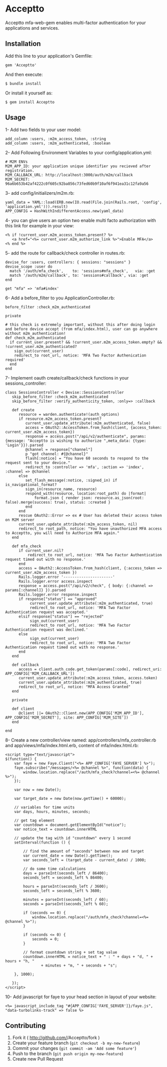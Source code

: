 # Acceptto

Acceptto mfa-web-gem enables multi-factor authentication for your applications and services.

## Installation

Add this line to your application's Gemfile:

    gem 'Acceptto'

And then execute:

    $ bundle install

Or install it yourself as:

    $ gem install Acceptto

## Usage

1- Add two fields to your user model:

    add_column :users, :m2m_access_token, :string
    add_column :users, :m2m_authenticated, :boolean

2- Add Following Environment Variables to your config/application.yml:

    # M2M ENVs
    M2M_APP_ID: your application unique identifier you recieved after registration.
    M2M_CALLBACK_URL: http://localhost:3000/auth/m2m/callback
    M2M_SECRET: 96a6b653b42af4222c0f605c92ba856c73fed60b9f10af6f941ea31c12fa9a56

3- add config/initializers/m2m.rb:

    yaml_data = YAML::load(ERB.new(IO.read(File.join(Rails.root, 'config', 'application.yml'))).result)
    APP_CONFIG = HashWithIndifferentAccess.new(yaml_data)

4- you can give users an option two enable multi facto authorization with this link for example in your view:

    <% if !current_user.m2m_access_token.present? %>
       <a href="<%= current_user.m2m_authorize_link %>">Enable MFA</a>
    <% end %>

5- add the route for callback/check controller in routes.rb:

    devise_for :users, controllers: { sessions: "sessions" }
    devise_scope :user do		
      match '/auth/mfa_check',    to: 'sessions#mfa_check',   via: :get
      match '/auth/m2m/callback', to: 'sessions#callback', via: :get
    end
      
    get "mfa" => 'mfa#index'

6- Add a before_filter to you ApplicationController.rb:

    before_filter :check_m2m_authenticated

    private

    # this check is extremely important, without this after doing login and before device accept (from mfa/index.html), user can go anywhere without m2m_authentication!
    def check_m2m_authenticated
      if current_user.present? && !current_user.m2m_access_token.empty? && !current_user.m2m_authenticated?
        sign_out(current_user)
        redirect_to root_url, notice: 'MFA Two Factor Authenication required'
      end
    end


7- Implement oauth create/callback/check functions in your sessions_controller:

    class SessionsController < Devise::SessionsController
       skip_before_filter :check_m2m_authenticated
       skip_before_filter :verify_authenticity_token, :only=> :callback
	   
       def create
          resource = warden.authenticate!(auth_options)
          if resource.m2m_access_token.present?
             current_user.update_attribute(:m2m_authenticated, false)
             access = OAuth2::AccessToken.from_hash(client, {access_token: current_user.m2m_access_token})
             response = access.post("/api/v2/authenticate", params: {message: "Acceptto is wishing to authorize ",meta_data: {type: 'Login'}}).parsed
             @channel = response["channel"]
             p "got channel: #{@channel}"
             flash[:notice] = "You have 60 seconds to respond to the request sent to your device."
             redirect_to :controller => 'mfa', :action => 'index', :channel => @channel
          else
             set_flash_message(:notice, :signed_in) if is_navigational_format?
             sign_in(resource_name, resource)
             respond_with(resource, location:root_path) do |format|
                 format.json { render json: resource.as_json(root: false).merge(success: true), status: :created }
             end
          end
          rescue OAuth2::Error => ex # User has deleted their access token on M2M server
          current_user.update_attribute(:m2m_access_token, nil)
          redirect_to root_path, notice: "You have unauthorized MFA access to Acceptto, you will need to Authorize MFA again."
       end
	   
       def mfa_check
          if current_user.nil?
              redirect_to root_url, notice: 'MFA Two Factor Authentication request timed out with no response.'
          end
          access = OAuth2::AccessToken.from_hash(client, {:access_token => current_user.m2m_access_token })
          Rails.logger.error '----------------------'
          Rails.logger.error access.inspect
          response = access.post("/api/v2/check", { body: {:channel => params[:channel]} }).parsed
          Rails.logger.error response.inspect
          if response["status"] == "approved"
               current_user.update_attribute(:m2m_authenticated, true)
               redirect_to root_url, notice: 'MFA Two Factor Authentication request was accepted.'
          elsif response["status"] == "rejected"
               sign_out(current_user)
               redirect_to root_url, notice: 'MFA Two Factor Authentication request was declined.'
          else
               sign_out(current_user)
               redirect_to root_url, notice: 'MFA Two Factor Authentication request timed out with no response.'
          end
       end
	   
       def callback
          access = client.auth_code.get_token(params[:code], redirect_uri: APP_CONFIG['M2M_CALLBACK_URL'])
          current_user.update_attribute(:m2m_access_token, access.token)
          current_user.update_attribute(:m2m_authenticated, true)
          redirect_to root_url, notice: "MFA Access Granted"
       end
	   
       private
	   
       def client
          @client ||= OAuth2::Client.new(APP_CONFIG['M2M_APP_ID'], APP_CONFIG['M2M_SECRET'], site: APP_CONFIG['M2M_SITE'])
       end
	   
    end

8- Create a new controller/view named: app/controllers/mfa_controller.rb and app/views/mfa/index.html.erb, content of mfa/index.html.rb:
	
	<script type="text/javascript">
    $(function() {
        var faye = new Faye.Client("<%= APP_CONFIG['FAYE_SERVER'] %>");
        faye.subscribe("/messages/<%= @channel %>", function(data) {
            window.location.replace("/auth/mfa_check?channel=<%= @channel %>");
        });

        var now = new Date();

        var target_date = new Date(now.getTime() + 60000);

        // variables for time units
        var days, hours, minutes, seconds;

        // get tag element
        var countdown = document.getElementById("notice");
        var notice_text = countdown.innerHTML

        // update the tag with id "countdown" every 1 second
        setInterval(function () {

            // find the amount of "seconds" between now and target
            var current_date = new Date().getTime();
            var seconds_left = (target_date - current_date) / 1000;

            // do some time calculations
            days = parseInt(seconds_left / 86400);
            seconds_left = seconds_left % 86400;

            hours = parseInt(seconds_left / 3600);
            seconds_left = seconds_left % 3600;

            minutes = parseInt(seconds_left / 60);
            seconds = parseInt(seconds_left % 60);

            if (seconds == 0) {
                window.location.replace("/auth/mfa_check?channel=<%= @channel %>");
            }

            if (seconds <= 0) {
                seconds = 0;
            }

            // format countdown string + set tag value
            countdown.innerHTML = notice_text + " : " + days + "d, " + hours + "h, "
                    + minutes + "m, " + seconds + "s";

        }, 1000);

 	   });
	</script>
	
10- Add javascript for faye to your head section in layout of your website:

	<%= javascript_include_tag "#{APP_CONFIG['FAYE_SERVER']}/faye.js", "data-turbolinks-track" => false %>





## Contributing

1. Fork it ( http://github.com/<my-github-username>/Acceptto/fork )
2. Create your feature branch (`git checkout -b my-new-feature`)
3. Commit your changes (`git commit -am 'Add some feature'`)
4. Push to the branch (`git push origin my-new-feature`)
5. Create new Pull Request
